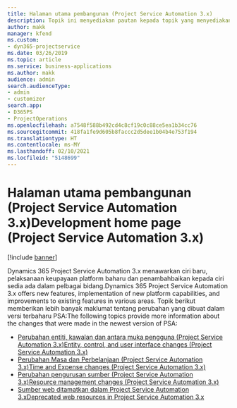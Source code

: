 ```yaml
---
title: Halaman utama pembangunan (Project Service Automation 3.x)
description: Topik ini menyediakan pautan kepada topik yang menyediakan maklumat pembangunan untuk Dynamics 365 Project Service Automation (PSA) versi 3.x.
author: makk
manager: kfend
ms.custom:
- dyn365-projectservice
ms.date: 03/26/2019
ms.topic: article
ms.service: business-applications
ms.author: makk
audience: admin
search.audienceType:
- admin
- customizer
search.app:
- D365PS
- ProjectOperations
ms.openlocfilehash: a7548f588b492cd4c8cf19c0c88ce5ea1b34cc76
ms.sourcegitcommit: 418fa1fe9d605b8faccc2d5dee1b04b4e753f194
ms.translationtype: HT
ms.contentlocale: ms-MY
ms.lasthandoff: 02/10/2021
ms.locfileid: "5148699"
---
```

# <a name="development-home-page-project-service-automation-3x"></a><span data-ttu-id="1bc30-103">Halaman utama pembangunan (Project Service Automation 3.x)</span><span class="sxs-lookup"><span data-stu-id="1bc30-103">Development home page (Project Service Automation 3.x)</span></span>

[!include [banner](../../includes/psa-now-project-operations.md)]

<span data-ttu-id="1bc30-104">Dynamics 365 Project Service Automation 3.x menawarkan ciri baru, pelaksanaan keupayaan platform baharu dan penambahbaikan kepada ciri sedia ada dalam pelbagai bidang.</span><span class="sxs-lookup"><span data-stu-id="1bc30-104">Dynamics 365 Project Service Automation 3.x offers new features, implementation of new platform capabilities, and improvements to existing features in various areas.</span></span> <span data-ttu-id="1bc30-105">Topik berikut memberikan lebih banyak maklumat tentang perubahan yang dibuat dalam versi terbaharu PSA:</span><span class="sxs-lookup"><span data-stu-id="1bc30-105">The following topics provide more information about the changes that were made in the newest version of PSA:</span></span>

- [<span data-ttu-id="1bc30-106">Perubahan entiti, kawalan dan antara muka pengguna (Project Service Automation 3.x)</span><span class="sxs-lookup"><span data-stu-id="1bc30-106">Entity, control, and user interface changes (Project Service Automation 3.x)</span></span>](../developer-guides/entity-changes-v3.x.md)
- [<span data-ttu-id="1bc30-107">Perubahan Masa dan Perbelanjaan (Project Service Automation 3.x)</span><span class="sxs-lookup"><span data-stu-id="1bc30-107">Time and Expense changes (Project Service Automation 3.x)</span></span>](../developer-guides/time-expense-changes-v3.x.md)
- [<span data-ttu-id="1bc30-108">Perubahan pengurusan sumber (Project Service Automation 3.x)</span><span class="sxs-lookup"><span data-stu-id="1bc30-108">Resource management changes (Project Service Automation 3.x)</span></span>](../developer-guides/resource-management-changes-v3.x.md)
- [<span data-ttu-id="1bc30-109">Sumber web ditamatkan dalam Project Service Automation 3.x</span><span class="sxs-lookup"><span data-stu-id="1bc30-109">Deprecated web resources in Project Service Automation 3.x</span></span>](../developer-guides/web-resources-deprecated-v3.x.md)
